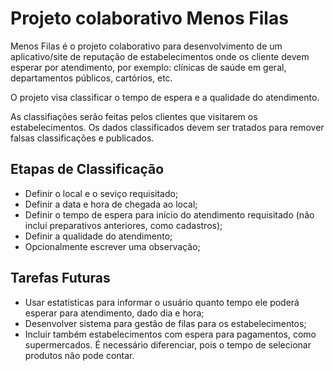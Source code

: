 # Projeto colaborativo Menos Filas

Menos Filas é o projeto colaborativo para desenvolvimento de um aplicativo/site de reputação de estabelecimentos onde os cliente devem esperar por atendimento, por exemplo: clínicas de saúde em geral, departamentos públicos, cartórios, etc.

O projeto visa classificar o tempo de espera e a qualidade do atendimento.

As classifiações serão feitas pelos clientes que visitarem os estabelecimentos. Os dados classificados devem ser tratados para remover falsas classificações e publicados.

## Etapas de Classificação

- Definir o local e o seviço requisitado;
- Definir a data e hora de chegada ao local;
- Definir o tempo de espera para início do atendimento requisitado (não inclui preparativos anteriores, como cadastros);
- Definir a qualidade do atendimento;
- Opcionalmente escrever uma observação;

## Tarefas Futuras

- Usar estatísticas para informar o usuário quanto tempo ele poderá esperar para atendimento, dado dia e hora;
- Desenvolver sistema para gestão de filas para os estabelecimentos;
- Incluir também estabelecimentos com espera para pagamentos, como supermercados. É necessário diferenciar, pois o tempo de selecionar produtos não pode contar.
